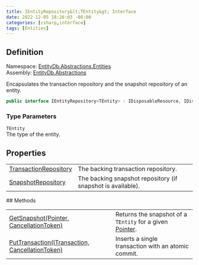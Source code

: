 ```yaml
---
title: IEntityRepository&lt;TEntity&gt; Interface
date: 2022-12-05 18:26:03 -08:00
categories: [csharp,interface]
tags: [Entities]
---
```


## Definition
Namespace: <a href='/posts/csharp.namespace.entitydb.abstractions.entities/'>EntityDb.Abstractions.Entities</a><br />
Assembly: <a href='/posts/csharp.assembly.entitydb.abstractions/'>EntityDb.Abstractions</a><br />

Encapsulates the transaction repository and the snapshot repository of an entity.

```cs
public interface IEntityRepository<TEntity> : IDisposableResource, IDisposable, IAsyncDisposable
```
### Type Parameters
`TEntity`<br />The type of the entity.
## Properties
<table><tr><td><!--/posts/csharp.notimplemented.entitydb.abstractions.entities.ientityrepository-1.transactionrepository/--><a href='#'>TransactionRepository</a></td><td>
The backing transaction repository.
</td></tr><tr><td><!--/posts/csharp.notimplemented.entitydb.abstractions.entities.ientityrepository-1.snapshotrepository/--><a href='#'>SnapshotRepository</a></td><td>
The backing snapshot repository (if snapshot is available).
</td></tr></table>
## Methods
<table><tr><td><!--/posts/csharp.notimplemented.entitydb.abstractions.entities.ientityrepository-1.getsnapshot/--><a href='#'>GetSnapshot(Pointer, CancellationToken)</a></td><td>
Returns the snapshot of a <code class='language-plaintext highlighter-rouge'>TEntity</code> for a given <a href='/posts/csharp.struct.entitydb.abstractions.valueobjects.pointer/'>Pointer</a>.
</td></tr><tr><td><!--/posts/csharp.notimplemented.entitydb.abstractions.entities.ientityrepository-1.puttransaction/--><a href='#'>PutTransaction(ITransaction, CancellationToken)</a></td><td>
Inserts a single transaction with an atomic commit.
</td></tr></table>
